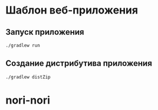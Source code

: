 # Шаблон веб-приложения 

## Запуск приложения

```
./gradlew run
```

## Создание дистрибутива приложения

```
./gradlew distZip
```
# nori-nori
